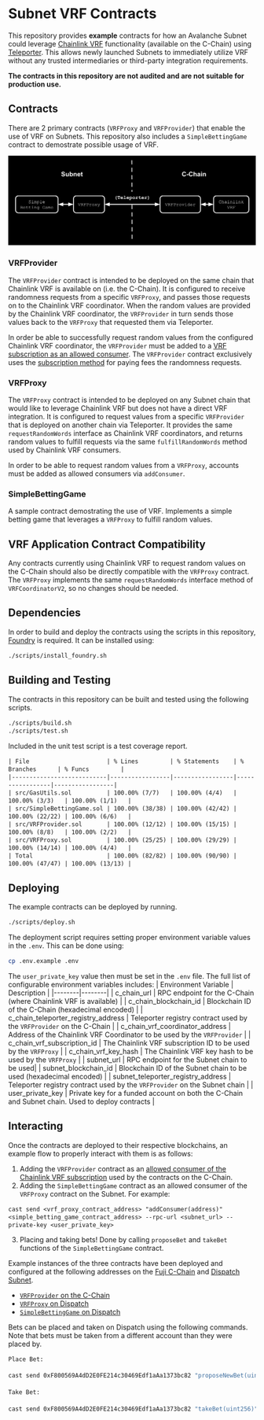 # Subnet VRF Contracts

This repository provides **example** contracts for how an Avalanche Subnet could leverage [Chainlink VRF](https://docs.chain.link/vrf) functionality (available on the C-Chain) using [Teleporter](https://github.com/ava-labs/teleporter). This allows newly launched Subnets to immediately utilize VRF without any trusted intermediaries or third-party integration requirements.

**The contracts in this repository are not audited and are not suitable for production use.**

## Contracts
There are 2 primary contracts (`VRFProxy` and `VRFProvider`) that enable the use of VRF on Subnets. This repository also includes a `SimpleBettingGame` contract to demostrate possible usage of VRF.


<div align="center">
  <img src="images/data_flow_diagram.png"/>
</div>

### VRFProvider
The `VRFProvider` contract is intended to be deployed on the same chain that Chainlink VRF is available on (i.e. the C-Chain). It is configured to receive randomness requests from a specific `VRFProxy`, and passes those requests on to the Chainlink VRF coordinator. When the random values are provided by the Chainlink VRF coordinator, the `VRFProvider` in turn sends those values back to the `VRFProxy` that requested them via Teleporter.

In order be able to successfully request random values from the configured Chainlink VRF coordinator, the `VRFProvider` must be added to a [VRF subscription as an allowed consumer](https://docs.chain.link/vrf/v2/subscription/ui). The `VRFProvider` contract exclusively uses the [subscription method](https://docs.chain.link/vrf/v2/subscription) for paying fees the randomness requests.

### VRFProxy
The `VRFProxy` contract is intended to be deployed on any Subnet chain that would like to leverage Chainlink VRF but does not have a direct VRF integration. It is configured to request values from a specific `VRFProvider` that is deployed on another chain via Teleporter. It provides the same `requestRandomWords` interface as Chainlink VRF coordinators, and returns random values to fulfill requests via the same `fulfillRandomWords` method used by Chainlink VRF consumers.

In order to be able to request random values from a `VRFProxy`, accounts must be added as allowed consumers via `addConsumer`.

### SimpleBettingGame
A sample contract demostrating the use of VRF. Implements a simple betting game that leverages a `VRFProxy` to fulfill random values.

## VRF Application Contract Compatibility
Any contracts currently using Chainlink VRF to request random values on the C-Chain should also be directly compatible with the `VRFProxy` contract. The `VRFProxy` implements the same `requestRandomWords` interface method of `VRFCoordinatorV2`, so no changes should be needed.

## Dependencies
In order to build and deploy the contracts using the scripts in this repository, [Foundry](https://book.getfoundry.sh/getting-started/installation) is required. It can be installed using:
```bash
./scripts/install_foundry.sh
```

## Building and Testing
The contracts in this repository can be built and tested using the following scripts.
```bash
./scripts/build.sh
./scripts/test.sh
```
Included in the unit test script is a test coverage report.
```
| File                      | % Lines         | % Statements    | % Branches      | % Funcs         |
|---------------------------|-----------------|-----------------|-----------------|-----------------|
| src/GasUtils.sol          | 100.00% (7/7)   | 100.00% (4/4)   | 100.00% (3/3)   | 100.00% (1/1)   |
| src/SimpleBettingGame.sol | 100.00% (38/38) | 100.00% (42/42) | 100.00% (22/22) | 100.00% (6/6)   |
| src/VRFProvider.sol       | 100.00% (12/12) | 100.00% (15/15) | 100.00% (8/8)   | 100.00% (2/2)   |
| src/VRFProxy.sol          | 100.00% (25/25) | 100.00% (29/29) | 100.00% (14/14) | 100.00% (4/4)   |
| Total                     | 100.00% (82/82) | 100.00% (90/90) | 100.00% (47/47) | 100.00% (13/13) |
```

## Deploying
The example contracts can be deployed by running.
```bash
./scripts/deploy.sh
```
The deployment script requires setting proper environment variable values in the `.env`. This can be done using:
```bash
cp .env.example .env
```
The `user_private_key` value then must be set in the `.env` file. The full list of configurable environment variables includes:
| Environment Variable | Description |
|--------|--------|
| c_chain_url | RPC endpoint for the C-Chain (where Chainlink VRF is available) |
| c_chain_blockchain_id | Blockchain ID of the C-Chain (hexadecimal encoded) |
| c_chain_teleporter_registry_address | Teleporter registry contract used by the `VRFProvider` on the C-Chain | 
| c_chain_vrf_coordinator_address | Address of the Chainlink VRF Coordinator to be used by the `VRFProvider` |
| c_chain_vrf_subscription_id | The Chainlink VRF subscription ID to be used by the `VRFProxy` |
| c_chain_vrf_key_hash | The Chainlink VRF key hash to be used by the `VRFProxy` |
| subnet_url | RPC endpoint for the Subnet chain to be used|
| subnet_blockchain_id | Blockchain ID of the Subnet chain to be used (hexadecimal encoded) |
| subnet_teleporter_registry_address | Teleporter registry contract used by the `VRFProvider` on the Subnet chain |
| user_private_key | Private key for a funded account on both the C-Chain and Subnet chain. Used to deploy contracts |

## Interacting
Once the contracts are deployed to their respective blockchains, an example flow to properly interact with them is as follows:

1. Adding the `VRFProvider` contract as an [allowed consumer of the Chainlink VRF subscription](https://vrf.chain.link/fuji) used by the contracts on the C-Chain.
2. Adding the `SimpleBettingGame` contract as an allowed consumer of the `VRFProxy` contract on the Subnet. For example:
```
cast send <vrf_proxy_contract_address> "addConsumer(address)" <simple_betting_game_contract_address> --rpc-url <subnet_url> --private-key <user_private_key>
```
3. Placing and taking bets! Done by calling `proposeBet` and `takeBet` functions of the `SimpleBettingGame` contract.

Example instances of the three contracts have been deployed and configured at the following addresses on the [Fuji C-Chain](https://subnets-test.avax.network/c-chain) and [Dispatch Subnet](https://subnets-test.avax.network/dispatch).

* [`VRFProvider` on the C-Chain](https://subnets-test.avax.network/c-chain/address/0x08bBe2Dc39c450803AE27A29c1Ec7494EF41aeF1)
* [`VRFProxy` on Dispatch](https://subnets-test.avax.network/dispatch/address/0x067606899F55eC607D689929FB643f86DE10D513)
* [`SimpleBettingGame` on Dispatch](https://subnets-test.avax.network/dispatch/address/0xF800569A4dD2E0FE214c30469Edf1aAa1373bc82)

Bets can be placed and taken on Dispatch using the following commands. Note that bets must be taken from a different account than they were placed by.
```bash
Place Bet:

cast send 0xF800569A4dD2E0FE214c30469Edf1aAa1373bc82 "proposeNewBet(uint32)(uint256)" <max_value> --rpc-url https://subnets.avax.network/dispatch/testnet/rpc --private-key <user_private_key>

Take Bet:

cast send 0xF800569A4dD2E0FE214c30469Edf1aAa1373bc82 "takeBet(uint256)" <bet_id> --rpc-url https://subnets.avax.network/dispatch/testnet/rpc --private-key <user_private_key>

```
